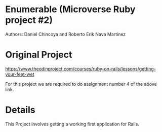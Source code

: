 # Enumerable (Microverse Ruby project #2)
Authors: Daniel Chincoya and Roberto Erik Nava Martínez

# Original Project
https://www.theodinproject.com/courses/ruby-on-rails/lessons/getting-your-feet-wet

For this project we are required to do assignment number 4 of the above link.

# Details
This Project involves getting a working first application for Rails. 
